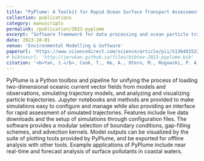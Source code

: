 ```yaml
---
title: "PyPlume: A Toolkit for Rapid Ocean Surface Transport Assessments"
collection: publications
category: manuscripts
permalink: /publication/2023-pyplume
excerpt: "Software framework for data processing and ocean particle trajectory simulations.<br/><img src='/images/simframe_78.png' width=300>"
date: 2023-10-01
venue: 'Environmental Modelling & Software'
paperurl: 'https://www.sciencedirect.com/science/article/pii/S136481522300169X?via%3Dihub'
# bibtexurl: 'http://jerukan.github.io/files/bibtex-2023-pyplume.bib'
citation: '<b>Yan, J.</b>, Cook, T., Ho, A., Otero, M., Rogowski, P. A., Siegelman, M., Terrill, E., & Merrifield, S. (2023). <b>PyPlume: A toolkit for rapid ocean surface transport assessments.</b> <i>Environmental Modelling & Software</i>, 168, 105783.'
---
```


PyPlume is a Python toolbox and pipeline for unifying the process of loading two-dimensional oceanic current vector fields from models and observations, simulating trajectory models, and analyzing and visualizing particle trajectories. Jupyter notebooks and methods are provided to make simulations easy to configure and manage while also providing an interface for rapid assessment of simulated trajectories. Features include live data downloads and the setup of simulations through configuration files. The software provides a modular selection of boundary conditions, gap-filling schemes, and advection kernels. Model outputs can be visualized by the suite of plotting tools provided by PyPlume, and be exported for offline analysis with other tools. Example applications of PyPlume include near real-time and forecast analysis of surface pollutants in coastal waters.
